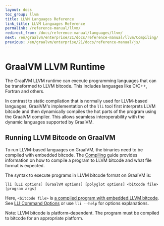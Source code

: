 ```yaml
---
layout: docs
toc_group: llvm
title: LLVM Languages Reference
link_title: LLVM Languages Reference
permalink: /reference-manual/llvm/
redirect_from: /docs/reference-manual/languages/llvm/
next: /en/graalvm/enterprise/21/docs/reference-manual/llvm/Compiling/
previous: /en/graalvm/enterprise/21/docs/reference-manual/js/
---
```

# GraalVM LLVM Runtime

The GraalVM LLVM runtime can execute programming languages that can be transformed to LLVM bitcode.
This includes languages like C/C++, Fortran and others.

In contrast to static compilation that is normally used for LLVM-based languages, GraalVM's implementation of the `lli` tool first interprets LLVM bitcode and then dynamically compiles the hot parts of the program using the GraalVM compiler.
This allows seamless interoperability with the dynamic languages supported by GraalVM.

## Running LLVM Bitcode on GraalVM

To run LLVM-based languages on GraalVM, the binaries need to be compiled with embedded
bitcode. The [Compiling](Compiling.md) guide provides information on
how to compile a program to LLVM bitcode and what file format is expected.

The syntax to execute programs in LLVM bitcode format on GraalVM is:
```shell
lli [LLI options] [GraalVM options] [polyglot options] <bitcode file> [program args]
```
Here, `<bitcode file>` is [a compiled program with embedded LLVM bitcode](Compiling.md). See [LLI Command Options](Options.md) or use `lli --help` for options explanations.

Note: LLVM bitcode is platform-dependent. The program must be compiled to
bitcode for an appropriate platform.
